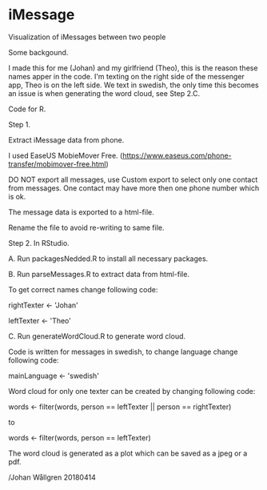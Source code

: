 # iMessage
Visualization of iMessages between two people

Some backgound.

I made this for me (Johan) and my girlfriend (Theo), this is the reason these names apper in the code.
I'm texting on the right side of the messenger app, Theo is on the left side.
We text in swedish, the only time this becomes an issue is when generating the word cloud, see Step 2.C. 

Code for R.

Step 1.

Extract iMessage data from phone. 

I used EaseUS MobieMover Free. (https://www.easeus.com/phone-transfer/mobimover-free.html)

DO NOT export all messages, use Custom export to select only one contact from messages. One contact may have more then one phone number which is ok.

The message data is exported to a html-file.

Rename the file to avoid re-writing to same file.



Step 2.
In RStudio.

A. Run packagesNedded.R to install all necessary packages.


B. Run parseMessages.R to extract data from html-file.

To get correct names change following code:

rightTexter <- 'Johan'

leftTexter <- 'Theo'


C. Run generateWordCloud.R to generate word cloud. 

Code is written for messages in swedish, to change language change following code:

mainLanguage <- 'swedish'

Word cloud for only one texter can be created by changing following code:

words <- filter(words, person == leftTexter || person == rightTexter) 

to

words <- filter(words, person == leftTexter)

The word cloud is generated as a plot which can be saved as a jpeg or a pdf.


/Johan Wållgren 20180414
